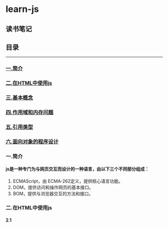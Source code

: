# learn-js

读书笔记
----

## 目录


*************
### <a href="#js 简介">一.简介</a>

### <a href="#HTML">二.在HTML中使用js</a>

### <a href="#基本概念">三.基本概念</a>

### <a href="#作用域和内存问题">四.作用域和内存问题</a>
### <a href="#引用类型">五.引用类型</a>
### <a href="#面向对象的程序设计">六.面向对象的程序设计</a>

### <a name="js 简介">一.简介</a>

#### js是一种专门为与网页交互而设计的一种语言，由以下三个不同部分组成：
1. ECMAScript，由 ECMA-262定义，提供核心语言功能。
2. DOM，提供访问和操作网页的基本接口。
3. BOM，提供与浏览器交互的方法和接口。    

### <a name="HTML">二.在HTML中使用js</a>

#### 2.1 <script> 元素

##### 属性:
1. async:可选。表示立即下载脚本，但补妨碍页面中的其他操作。
2. defer:可选。表示脚本可以延迟到文档解析再执行。**只对外部文件有效**。
3. src: 可选。包含要执行代码的外部文件。
4. type:可选 表示编写代码使用的脚本语言的内容类型。默认text/javascript。  

  **&emsp;无论如何包含代码，只要不存在defer和async属性，浏览器都会按照该元素再页面中的出现的先后顺序对他们依次进行解析。**  

  **&emsp;在现实当中，延迟脚本（标签里面的defer='defer'）不一定会按照顺序执行，也不一定会在DOMContenLoaded 事件触发之前执行，因此最好只包含一个延迟脚本。**  

  **&emsp;同样与defer类似，async属性只适用于外部脚本文件，并告诉浏览器立即下载文件，但与defer不同的是，有该标记的脚本并不保证按照他们指定的先后顺序执行。（目的是不让浏览器等待该脚本下载和执行，从而异步加载页面，和其它内容）**
#### 2.2 js引入外部文件的优点:
1. 可维护性。
2. 可缓存。
3. 适应未来。

### <a name="基本概念">三.基本概念</a>
##### 3.1 语法：
**&emsp;在函数中用（let,var,const）声明一个变量，当函数被调用时，就会创建该变量并且为其赋值，在此之后，这个变量又会立即被销毁。在非严格模式下可以直接省略操作符，在函数体内被调用时声明一个全局变量（严格模式下报错）**  

**&emsp;可以用一条语句定义多个变量，只要把每个变量用逗号分开即可（如下）**
```
var message = 'hi',
    shu = 'yuan',
    yuan = 123;
```
##### 3.2 数据类型
&emsp;EMCAScript有五种基本数据类型，分别为，undifined,null,string,boolean,number(ES6新增了一种类字符串类型Symbol),还有一种复杂的数据类型——object。

###### 3.2.1 typeof操作符
&emsp;其用来检测给定变量的数据类型，返回值为字符串：
1. 'undifined'————如果这个值未定义。
2. 'boolean'————如果这个值是布尔值。
3. 'string'————如果这个值是字符串。
4. 'number'————如果这个值是数值。
5. 'object'————如果这个值是对象或者是null。
6. 'function'————如果这个值是函数。  
**&emsp;typeof操作符虽然是一个操作符，其也可以类似函数一样的使用括号，但是不是必须的**  
**&emsp;`typeof null = 'object';`是因为特殊值null被认为是一个空对象的引用，因为函数相对于对象来说自身有一些特殊的属性，因此通过typeof操作符来区分函数和其它对象是有必要的。**  
###### 3.4.2 undifined
**&emsp;对未初始化的变量执行typeof会返回undifined，对未声明的变量执行该操作符也同样会返回undifined值（只有在这种情况和delete使用未声明，的变量才不会报错）**
###### 3.4.3 null
**&emsp;值唯一的两个数据类型：undifined、null。只要意在保存对象的变量还没有真正的保存对象，就应该明确的让该变量保存null值。这样不仅可以体现null作为空对象指针的惯例，也有助于进一步区分null和undifined。**
###### 3.4.4 boolean
数据类型|转换为true的值|转换为false的值
--|:--:|--:
Boolean|true|false
String|任意非空字符串|''
Number|任意非零数值|0和NAN
Object|任何对象|null
undifinde|不适用|undifined  
###### 3.4.5 Number  
**&emsp; 任何涉及NaN的操作都会返回NaN,NaN与任何值都不相等，包括其本身。**
###### 3.4.6 String
**&emsp; 转义字符，可以出现在字符串中的任何位置，而且将被作为一个字符来解析。**  
###### 3.4.7 Object
**&emsp; 在EMCAScript中Object类型是所有它的实例的基础，也就是说所有更具体的对象中，都会有Object类型所具有的任何属性和方法(如下)**  
1. constructor:保存着创建当前对象的函数(构造函数)，比如说:
```
var  o = new Object();
```  
构造函数就是 Object()。  

2. hasOwnProoerty(propertyName：string): 用于检查给定的属性是否在对象的实例中，接收一个类型为string的参数。
3. isPrototypeOf(object):用于检测传入对象是不是当前对象的原型。
4. propertyIsEnumberable(propertyName:string):用于检查给定的属性是否可以使用for-in来枚举。
5. toLocaleString():返回对象的字符串形式，与对象所执行环境的地区相对应。
6. toString():返回对象的字符串表示。
7. valueOf():返回对象的字符串，数值，或者布尔值表示，通常与toString()方法的返回值相同。
##### 3.3 操作符
###### 3.3.1 一元操作符（只能操作一个值）
**&emsp; 前置递增递减和后置递增递减的区别————前置是在语句被求值之前改变，而后置是在语句被求值之后改变。如下：**
```
var a = 1,b = 2;
var c = ++a + b;//4
var d = a + b ;//4
```
```
var a = 1,b = 2;
var c = a++ + b;//3
var d = a + b ;//4
```
###### 3.3.2 乘除操作符
**&emsp; Infinity与0相乘结果是NaN,Infinity/Infinity结果是NaN，0/0结果是NaN，非零有限数/0 结果是Infinity，或者-Infinity**
###### 3.3.3 加操作符
**&emsp;如果两个数都是字符串，则把两个字符串拼接起来，一个字符串一个数字，先把数字转换为字符串，然后将二者拼接起来。（注意加性操作符和一元加操作符的区别）**  
###### 3.3.4 关系操作符
**&emsp; 比较两个字符串是比较他们的字符编码如`'23' < '3'//true`,但是其中有一个是数字时，会进行转换。`'23'<2//false`NaN和任何值去比较返回的都是false。**

### <a name="作用域和内存问题">四.作用域和内存问题</a>

##### 4.1 基本类型和引用类型

###### 4.1.1基本类型和引用类型的区别：
1. 基本类型的值保存在栈中，当将一个基本类型变量赋值给另外一个变量时，会新开辟一个内存空间去保存这个值，从而改变其中一个变量的值的时候，另外一个不会改变。
2. 而引用类型的值保存在堆中，讲一个引用类型变量赋值给另外一个变量时，也会开辟一个空间去保存这个值所对应的指针，所以改变这个值的时候，另外一个也会改变。（两个指针指向的是同一个值，也就是引用的同一个地方）。  
###### 4.1.2 参数的传递
**&emsp; 参数的传递都是按照值类型来传递的（p70）**
###### 4.1.3 检测类型
1. 用typeof检测基本类型（因为引用类型检测出来都是object除了function）。
2. 用instaceof来检测引用类型（根据它的原形链来识别）`引用类型 instaceof Object //一直返回true`，值类型相反。

##### 4.2 执行环境和作用域
**&emsp; 某个执行环境中的所有代码执行完后，该环境被销毁，保存在其中的所有变量和函数定义都会被销毁，全局执行环境直到应用程序退出（例如关闭网页或者浏览器才会）**
##### 4.3 垃圾收集
**&emsp; 垃圾收集在浏览器中的实现具体有两个方策略：**
1. 标记清除。当一个变量在函数中声明 =》 将其标记为进入环境 =》 当垃圾收集器运行的时候 =》 它会去掉环境中的变量以及被环境中引用的变量的标记 =》 当改环境执行完后 =》 给这些变量标记为离开环境 =》 销毁这些被打上标记的变量，并且回收内存。
2. 引用计数。当一个值被一个变量引用时，该值的计数加一，当引用该值的变量取另外一个值时，该值的计数减一，到零就回收该变量。
**&emsp; 减少内存占用的一种方式，解除引用，将那些全局变量和全局对象的属性设置为null（确定他们的值不再被使用时），从而达到使其脱离执行环境的目的，以便垃圾收集器下次运行时将其回收。**

### <a name="引用类型">五.引用类型</a>

##### 5.1 Object类型
1. 数值属性名，会自动转化为字符串。
2. 除非必须使用变量来访问属性，否则一半都是用点表示法（另外一个是方括号表示法）。
##### 5.2 Array类型
1. 检测是不是数组对两种方法：arr instanceof Array 或者 arr.isArray()。
2. alert（） 要接收字符串参数，会在后台调用toString()转换。
##### 5.3 Function类型
1. 函数名称实际上是一个指向对象对指针。
2. 函数没有重载！
3. 解析器再向执行环境加载数据时，会率先读取函数声明，并且使其在执行任何代码之前可用，至于函数表达式，则必须等到解析器执行到它所在对带马行，才会真正被解释执行。
```
alert(sum(10,10))
function sum(a,b) {
  return a+b;
}//返回20
```
```
alert(sum(10,10))
sum = function (a,b) {
  return a+b;
}//报错
```
4. 函数内部属性，arguments对象和this对象。arguments属性自身含有一个叫做callee对属性，指向拥有这个arguments对象对函数。（p114具体作用）。
5. 函数的属性和方法：length 属性表示希望接受命名参数的个数.

### <a name="面向对象的程序设计">六.面向对象的程序设计</a>








